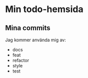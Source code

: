 # Min todo-hemsida

## Mina commits
Jag kommer använda mig av: 
- docs
- feat
- refactor
- style
- test





